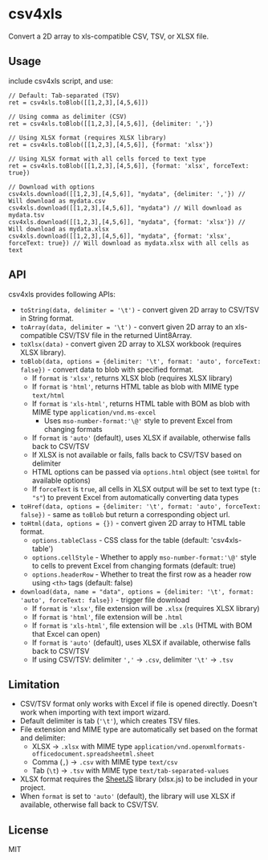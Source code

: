 # csv4xls

Convert a 2D array to xls-compatible CSV, TSV, or XLSX file.


## Usage

include csv4xls script, and use:

    // Default: Tab-separated (TSV)
    ret = csv4xls.toBlob([[1,2,3],[4,5,6]])
    
    // Using comma as delimiter (CSV)
    ret = csv4xls.toBlob([[1,2,3],[4,5,6]], {delimiter: ','})
    
    // Using XLSX format (requires XLSX library)
    ret = csv4xls.toBlob([[1,2,3],[4,5,6]], {format: 'xlsx'})
    
    // Using XLSX format with all cells forced to text type
    ret = csv4xls.toBlob([[1,2,3],[4,5,6]], {format: 'xlsx', forceText: true})
    
    // Download with options
    csv4xls.download([[1,2,3],[4,5,6]], "mydata", {delimiter: ','}) // Will download as mydata.csv
    csv4xls.download([[1,2,3],[4,5,6]], "mydata") // Will download as mydata.tsv
    csv4xls.download([[1,2,3],[4,5,6]], "mydata", {format: 'xlsx'}) // Will download as mydata.xlsx
    csv4xls.download([[1,2,3],[4,5,6]], "mydata", {format: 'xlsx', forceText: true}) // Will download as mydata.xlsx with all cells as text


## API

csv4xls provides following APIs:

 - `toString(data, delimiter = '\t')` - convert given 2D array to CSV/TSV in String format.
 - `toArray(data, delimiter = '\t')` - convert given 2D array to an xls-compatible CSV/TSV file in the returned Uint8Array.
 - `toXlsx(data)` - convert given 2D array to XLSX workbook (requires XLSX library).
 - `toBlob(data, options = {delimiter: '\t', format: 'auto', forceText: false})` - convert data to blob with specified format.
   - If `format` is `'xlsx'`, returns XLSX blob (requires XLSX library)
   - If `format` is `'html'`, returns HTML table as blob with MIME type `text/html`
   - If `format` is `'xls-html'`, returns HTML table with BOM as blob with MIME type `application/vnd.ms-excel`
     - Uses `mso-number-format:'\@'` style to prevent Excel from changing formats
   - If `format` is `'auto'` (default), uses XLSX if available, otherwise falls back to CSV/TSV
   - If XLSX is not available or fails, falls back to CSV/TSV based on delimiter
   - HTML options can be passed via `options.html` object (see `toHtml` for available options)
   - If `forceText` is `true`, all cells in XLSX output will be set to text type (`t: "s"`) to prevent Excel from automatically converting data types
 - `toHref(data, options = {delimiter: '\t', format: 'auto', forceText: false})` - same as `toBlob` but return a corresponding object url.
 - `toHtml(data, options = {})` - convert given 2D array to HTML table format.
   - `options.tableClass` - CSS class for the table (default: 'csv4xls-table')
   - `options.cellStyle` - Whether to apply `mso-number-format:'\@'` style to cells to prevent Excel from changing formats (default: true)
   - `options.headerRow` - Whether to treat the first row as a header row using `<th>` tags (default: false)
 - `download(data, name = "data", options = {delimiter: '\t', format: 'auto', forceText: false})` - trigger file download
   - If `format` is `'xlsx'`, file extension will be `.xlsx` (requires XLSX library)
   - If `format` is `'html'`, file extension will be `.html`
   - If `format` is `'xls-html'`, file extension will be `.xls` (HTML with BOM that Excel can open)
   - If `format` is `'auto'` (default), uses XLSX if available, otherwise falls back to CSV/TSV
   - If using CSV/TSV: delimiter `','` → `.csv`, delimiter `'\t'` → `.tsv`


## Limitation

- CSV/TSV format only works with Excel if file is opened directly. Doesn't work when importing with text import wizard.
- Default delimiter is tab (`'\t'`), which creates TSV files.
- File extension and MIME type are automatically set based on the format and delimiter:
  - XLSX → `.xlsx` with MIME type `application/vnd.openxmlformats-officedocument.spreadsheetml.sheet`
  - Comma (`,`) → `.csv` with MIME type `text/csv`
  - Tab (`\t`) → `.tsv` with MIME type `text/tab-separated-values`
- XLSX format requires the [SheetJS](https://sheetjs.com/) library (xlsx.js) to be included in your project.
- When `format` is set to `'auto'` (default), the library will use XLSX if available, otherwise fall back to CSV/TSV.



## License

MIT

